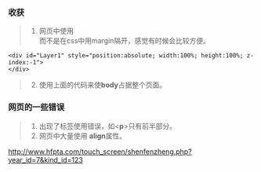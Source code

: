 ### 收获
>1. 网页中使用<br>而不是在css中用margin隔开，感觉有时候会比较方便。

    <div id="Layer1" style="position:absolute; width:100%; height:100%; z-index:-1">    
    </div>
>2. 使用上面的代码来使**body**占据整个页面。
### 网页的一些错误
>1. 出现了标签使用错误，如<**p**>只有前半部分。
>2. 网页中大量使用 **align**属性。

http://www.hfpta.com/touch_screen/shenfenzheng.php?year_id=7&kind_id=123

